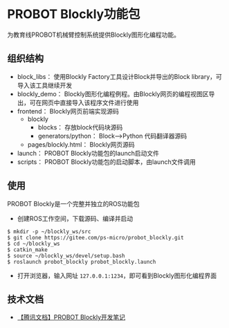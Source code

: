 # PROBOT Blockly功能包
为教育线PROBOT机械臂控制系统提供Blockly图形化编程功能。

## 组织结构
- block_libs： 使用Blockly Factory工具设计Block并导出的Block library，可导入该工具继续开发
- blockly_demo： Blockly图形化编程例程。由Blockly网页的编程视图区导出，可在网页中直接导入该程序文件进行使用
- frontend： Blockly网页前端实现源码
    + blockly
        * blocks： 存放block代码块源码
        * generators/python： Block-->Python 代码翻译器源码
    + pages/blockly.html： Blockly网页源码
- launch： PROBOT Blockly功能包的launch启动文件
- scripts： PROBOT Blockly功能包的启动脚本，由launch文件调用

## 使用
PROBOT Blockly是一个完整并独立的ROS功能包
- 创建ROS工作空间，下载源码、编译并启动
```
$ mkdir -p ~/blockly_ws/src
$ git clone https://gitee.com/ps-micro/probot_blockly.git
$ cd ~/blockly_ws
$ catkin_make
$ source ~/blockly_ws/devel/setup.bash
$ roslaunch probot_blockly probot_blockly.launch
```
- 打开浏览器，输入网址 `127.0.0.1:1234`，即可看到Blockly图形化编程界面

## 技术文档
- [【腾讯文档】PROBOT Blockly开发笔记](https://docs.qq.com/doc/DYnBYR1ZadEhWTkZ6)
